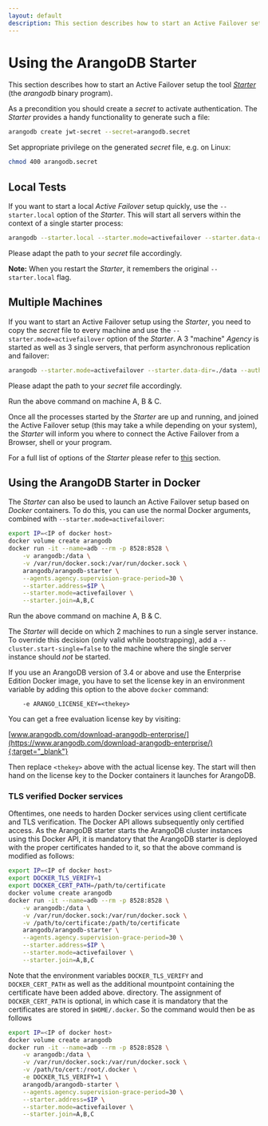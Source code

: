 ```yaml
---
layout: default
description: This section describes how to start an Active Failover setup the tool Starter (the arangodb binary program)
---
```

Using the ArangoDB Starter
==========================

This section describes how to start an Active Failover setup the tool [_Starter_](programs-starter.html)
(the _arangodb_ binary program).

As a precondition you should create a _secret_ to activate authentication. The _Starter_ provides a handy
functionality to generate such a file:

```bash
arangodb create jwt-secret --secret=arangodb.secret
```

Set appropriate privilege on the generated _secret_ file, e.g. on Linux:

```bash
chmod 400 arangodb.secret
```

Local Tests
-----------

If you want to start a local _Active Failover_ setup quickly, use the `--starter.local`
option of the _Starter_. This will start all servers within the context of a single
starter process:

```bash
arangodb --starter.local --starter.mode=activefailover --starter.data-dir=./localdata --auth.jwt-secret=/etc/arangodb.secret --agents.agency.supervision-grace-period=30
```

Please adapt the path to your _secret_ file accordingly.

**Note:** When you restart the _Starter_, it remembers the original `--starter.local` flag.

Multiple Machines
-----------------

If you want to start an Active Failover setup using the _Starter_, you need to copy the
_secret_ file to every machine and use the `--starter.mode=activefailover` option of the
_Starter_. A 3 "machine" _Agency_ is started as well as 3 single servers,
that perform asynchronous replication and failover:

```bash
arangodb --starter.mode=activefailover --starter.data-dir=./data --auth.jwt-secret=/etc/arangodb.secret --agents.agency.supervision.grace-period=30 --starter.join A,B,C
```

Please adapt the path to your _secret_ file accordingly.

Run the above command on machine A, B & C.

Once all the processes started by the _Starter_ are up and running, and joined the
Active Failover setup (this may take a while depending on your system), the _Starter_ will inform
you where to connect the Active Failover from a Browser, shell or your program.

For a full list of options of the _Starter_ please refer to [this](programs-starter-options.html)
section.

Using the ArangoDB Starter in Docker
------------------------------------

The _Starter_ can also be used to launch an Active Failover setup based on _Docker_
containers. To do this, you can use the normal Docker arguments, combined with
`--starter.mode=activefailover`:

```bash
export IP=<IP of docker host>
docker volume create arangodb
docker run -it --name=adb --rm -p 8528:8528 \
    -v arangodb:/data \
    -v /var/run/docker.sock:/var/run/docker.sock \
    arangodb/arangodb-starter \
    --agents.agency.supervision-grace-period=30 \
    --starter.address=$IP \
    --starter.mode=activefailover \
    --starter.join=A,B,C
```

Run the above command on machine A, B & C.

The _Starter_ will decide on which 2 machines to run a single server instance.
To override this decision (only valid while bootstrapping), add a
`--cluster.start-single=false` to the machine where the single server
instance should _not_ be started.

If you use an ArangoDB version of 3.4 or above and use the Enterprise
Edition Docker image, you have to set the license key in an environment
variable by adding this option to the above `docker` command:

```
    -e ARANGO_LICENSE_KEY=<thekey>
```

You can get a free evaluation license key by visiting:

[www.arangodb.com/download-arangodb-enterprise/](https://www.arangodb.com/download-arangodb-enterprise/){:target="_blank"}

Then replace `<thekey>` above with the actual license key. The start
will then hand on the license key to the Docker containers it launches
for ArangoDB.

### TLS verified Docker services

Oftentimes, one needs to harden Docker services using client certificate 
and TLS verification. The Docker API allows subsequently only certified access.
As the ArangoDB starter starts the ArangoDB cluster instances using this Docker API, 
it is mandatory that the ArangoDB starter is deployed with the proper certificates
handed to it, so that the above command is modified as follows:

```bash
export IP=<IP of docker host>
export DOCKER_TLS_VERIFY=1
export DOCKER_CERT_PATH=/path/to/certificate
docker volume create arangodb
docker run -it --name=adb --rm -p 8528:8528 \
    -v arangodb:/data \
    -v /var/run/docker.sock:/var/run/docker.sock \
    -v /path/to/certificate:/path/to/certificate
    arangodb/arangodb-starter \
    --agents.agency.supervision-grace-period=30 \
    --starter.address=$IP \
    --starter.mode=activefailover \
    --starter.join=A,B,C
```

Note that the environment variables `DOCKER_TLS_VERIFY` and `DOCKER_CERT_PATH` 
as well as the additional mountpoint containing the certificate have been added above. 
directory. The assignment of `DOCKER_CERT_PATH` is optional, in which case it 
is mandatory that the certificates are stored in `$HOME/.docker`. So
the command would then be as follows

```bash
export IP=<IP of docker host>
docker volume create arangodb
docker run -it --name=adb --rm -p 8528:8528 \
    -v arangodb:/data \
    -v /var/run/docker.sock:/var/run/docker.sock \
    -v /path/to/cert:/root/.docker \
    -e DOCKER_TLS_VERIFY=1 \
    arangodb/arangodb-starter \
    --agents.agency.supervision-grace-period=30 \
    --starter.address=$IP \
    --starter.mode=activefailover \
    --starter.join=A,B,C
```
